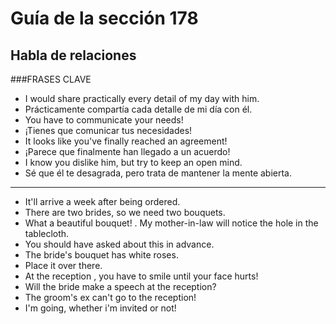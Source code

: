# Guía de la sección 178
## Habla de relaciones
###FRASES CLAVE

- I would share practically every detail of my day with him.
- Prácticamente compartía cada detalle de mi día con él.
- You have to communicate your needs!
- ¡Tienes que comunicar tus necesidades!
- It looks like you've finally reached an agreement!
- ¡Parece que finalmente han llegado a un acuerdo!
- I know you dislike him, but try to keep an open mind.
- Sé que él te desagrada, pero trata de mantener la mente abierta.
------------------
-  It'll arrive a week after being ordered.
-  There are two brides, so we need two bouquets.
-  What a beautiful bouquet!
. My mother-in-law will notice the hole in the tablecloth.
- You should have asked about this in advance.
- The bride's bouquet has white roses.
- Place it over there.
- At the reception , you have to smile until your face hurts!
- Will the bride make a speech at the reception?
- The groom's ex can't go to the reception!
- I'm going, whether i'm invited or not!
